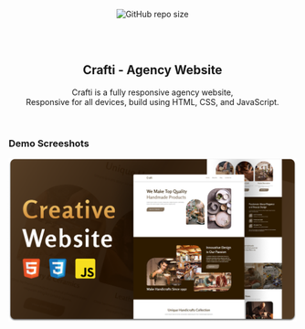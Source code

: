 <div align="center">
  
  ![GitHub repo size](https://img.shields.io/github/repo-size/codewithsadee/crafti)
 
  <br />
  <br />

  <h2 align="center">Crafti - Agency Website</h2>

  Crafti is a fully responsive agency website, <br />Responsive for all devices, build using HTML, CSS, and JavaScript.


</div>

<br />

### Demo Screeshots

![Crafti Desktop Demo](./readme-images/desktop.png "Desktop Demo")
